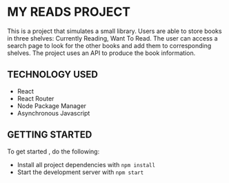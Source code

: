 # MY READS PROJECT

This is a project that simulates a small library. Users are able to store books in three shelves: Currently Reading, Want To Read. The user can access a search page to look for the other books and add them to corresponding shelves. The project uses an API to produce the book information.

## TECHNOLOGY USED

- React
- React Router
- Node Package Manager
- Asynchronous Javascript

## GETTING STARTED

To get started , do the following:

- Install all project dependencies with `npm install`
- Start the development server with `npm start`
